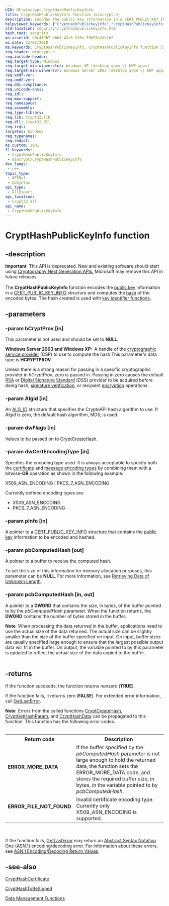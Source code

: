 ```yaml
---
UID: NF:wincrypt.CryptHashPublicKeyInfo
title: CryptHashPublicKeyInfo function (wincrypt.h)
description: Encodes the public key information in a CERT_PUBLIC_KEY_INFO structure and computes the hash of the encoded bytes.
helpviewer_keywords: ["CryptHashPublicKeyInfo","CryptHashPublicKeyInfo function [Security]","_crypto2_crypthashpublickeyinfo","security.crypthashpublickeyinfo","wincrypt/CryptHashPublicKeyInfo"]
old-location: security\crypthashpublickeyinfo.htm
tech.root: security
ms.assetid: b0c419b7-ebb3-42c6-9f6a-59b55a2db1b2
ms.date: 12/05/2018
ms.keywords: CryptHashPublicKeyInfo, CryptHashPublicKeyInfo function [Security], _crypto2_crypthashpublickeyinfo, security.crypthashpublickeyinfo, wincrypt/CryptHashPublicKeyInfo
req.header: wincrypt.h
req.include-header: 
req.target-type: Windows
req.target-min-winverclnt: Windows XP [desktop apps \| UWP apps]
req.target-min-winversvr: Windows Server 2003 [desktop apps \| UWP apps]
req.kmdf-ver: 
req.umdf-ver: 
req.ddi-compliance: 
req.unicode-ansi: 
req.idl: 
req.max-support: 
req.namespace: 
req.assembly: 
req.type-library: 
req.lib: Crypt32.lib
req.dll: Crypt32.dll
req.irql: 
targetos: Windows
req.typenames: 
req.redist: 
ms.custom: 19H1
f1_keywords:
 - CryptHashPublicKeyInfo
 - wincrypt/CryptHashPublicKeyInfo
dev_langs:
 - c++
topic_type:
 - APIRef
 - kbSyntax
api_type:
 - DllExport
api_location:
 - Crypt32.dll
api_name:
 - CryptHashPublicKeyInfo
---
```


# CryptHashPublicKeyInfo function


## -description

<div class="alert"><b>Important</b>  This API is deprecated. New and existing software should start using <a href="/windows/desktop/SecCNG/cng-portal">Cryptography Next Generation APIs.</a> Microsoft may remove this API in future releases.</div><div> </div>The <b>CryptHashPublicKeyInfo</b> function encodes the <a href="/windows/desktop/SecGloss/p-gly">public key</a> information in a 
<a href="/windows/desktop/api/wincrypt/ns-wincrypt-cert_public_key_info">CERT_PUBLIC_KEY_INFO</a> structure and computes the <a href="/windows/desktop/SecGloss/h-gly">hash</a> of the encoded bytes. The hash created is used with 
<a href="/windows/desktop/SecCrypto/cryptography-functions">key identifier functions</a>.

## -parameters

### -param hCryptProv [in]

This parameter is not used and should be set to <b>NULL</b>.

<b>Windows Server 2003 and Windows XP:  </b>A handle of the <a href="/windows/desktop/SecGloss/c-gly">cryptographic service provider</a> (CSP) to use to compute the hash.This parameter's data type is <b>HCRYPTPROV</b>.

Unless there is a strong reason for passing in a specific cryptographic provider in <i>hCryptProv</i>, zero is passed in. Passing in zero causes the default <a href="/windows/desktop/SecGloss/r-gly">RSA</a> or <a href="/windows/desktop/SecGloss/d-gly">Digital Signature Standard</a> (DSS) provider to be acquired before doing hash, <a href="/windows/desktop/SecGloss/s-gly">signature verification</a>, or recipient <a href="/windows/desktop/SecGloss/e-gly">encryption</a> operations.

### -param Algid [in]

An <a href="/windows/desktop/SecCrypto/alg-id">ALG_ID</a> structure that specifies the CryptoAPI hash algorithm to use. If <i>Algid</i> is zero, the default hash algorithm, MD5, is used.

### -param dwFlags [in]

Values to be passed on to 
<a href="/windows/desktop/api/wincrypt/nf-wincrypt-cryptcreatehash">CryptCreateHash</a>.

### -param dwCertEncodingType [in]

Specifies the encoding type used. It is always acceptable to specify both the <a href="/windows/desktop/SecGloss/c-gly">certificate</a> and <a href="/windows/desktop/SecGloss/m-gly">message encoding types</a> by combining them with a bitwise-<b>OR</b> operation as shown in the following example:

X509_ASN_ENCODING | PKCS_7_ASN_ENCODING

Currently defined encoding types are:

<ul>
<li>X509_ASN_ENCODING</li>
<li>PKCS_7_ASN_ENCODING</li>
</ul>

### -param pInfo [in]

A pointer to a 
<a href="/windows/desktop/api/wincrypt/ns-wincrypt-cert_public_key_info">CERT_PUBLIC_KEY_INFO</a> structure that contains the <a href="/windows/desktop/SecGloss/p-gly">public key</a> information to be encoded and hashed.

### -param pbComputedHash [out]

A pointer to a buffer to receive the computed hash.

To set the size of this information for memory allocation purposes, this parameter can be <b>NULL</b>. For more information, see 
<a href="/windows/desktop/SecCrypto/retrieving-data-of-unknown-length">Retrieving Data of Unknown Length</a>.

### -param pcbComputedHash [in, out]

A pointer to a <b>DWORD</b> that contains the size, in bytes, of the buffer pointed to by the <i>pbComputedHash</i> parameter. When the function returns, the <b>DWORD</b> contains the number of bytes stored in the buffer.

<div class="alert"><b>Note</b>  When processing the data returned in the buffer, applications need to use the actual size of the data returned. The actual size can be slightly smaller than the size of the buffer specified on input. On input, buffer sizes are usually specified large enough to ensure that the largest possible output data will fit in the buffer. On output, the variable pointed to by this parameter is updated to reflect the actual size of the data copied to the buffer.</div>
<div> </div>

## -returns

If the function succeeds, the function returns nonzero (<b>TRUE</b>).

If the function fails, it returns zero (<b>FALSE</b>). For extended error information, call 
<a href="/windows/desktop/api/errhandlingapi/nf-errhandlingapi-getlasterror">GetLastError</a>.

<div class="alert"><b>Note</b>  Errors from the called functions 
<a href="/windows/desktop/api/wincrypt/nf-wincrypt-cryptcreatehash">CryptCreateHash</a>, 
<a href="/windows/desktop/api/wincrypt/nf-wincrypt-cryptgethashparam">CryptGetHashParam</a>, and 
<a href="/windows/desktop/api/wincrypt/nf-wincrypt-crypthashdata">CryptHashData</a> can be propagated to this function. This function has the following error codes.</div>
<div> </div>
<table>
<tr>
<th>Return code</th>
<th>Description</th>
</tr>
<tr>
<td width="40%">
<dl>
<dt><b>ERROR_MORE_DATA</b></dt>
</dl>
</td>
<td width="60%">
If the buffer specified by the <i>pbComputedHash</i> parameter is not large enough to hold the returned data, the function sets the ERROR_MORE_DATA code, and stores the required buffer size, in bytes, in the variable pointed to by <i>pcbComputedHash</i>.

</td>
</tr>
<tr>
<td width="40%">
<dl>
<dt><b>ERROR_FILE_NOT_FOUND</b></dt>
</dl>
</td>
<td width="60%">
Invalid certificate encoding type. Currently only X509_ASN_ENCODING is supported.

</td>
</tr>
</table>
 

If the function fails, <a href="/windows/desktop/api/errhandlingapi/nf-errhandlingapi-getlasterror">GetLastError</a> may return an <a href="/windows/desktop/SecGloss/a-gly">Abstract Syntax Notation One</a> (ASN.1) encoding/decoding error. For information about these errors, see 
<a href="/windows/desktop/SecCrypto/asn-1-encoding-decoding-return-values">ASN.1 Encoding/Decoding Return Values</a>.

## -see-also

<a href="/windows/desktop/api/wincrypt/nf-wincrypt-crypthashcertificate">CryptHashCertificate</a>



<a href="/windows/desktop/api/wincrypt/nf-wincrypt-crypthashtobesigned">CryptHashToBeSigned</a>



<a href="/windows/desktop/SecCrypto/cryptography-functions">Data Management Functions</a>